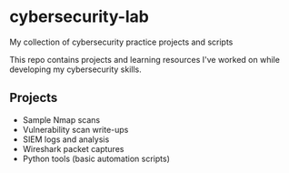 # cybersecurity-lab
My collection of cybersecurity practice projects and scripts

This repo contains projects and learning resources I've worked on while developing my cybersecurity skills.

## Projects

- Sample Nmap scans
- Vulnerability scan write-ups
- SIEM logs and analysis
- Wireshark packet captures
- Python tools (basic automation scripts)
